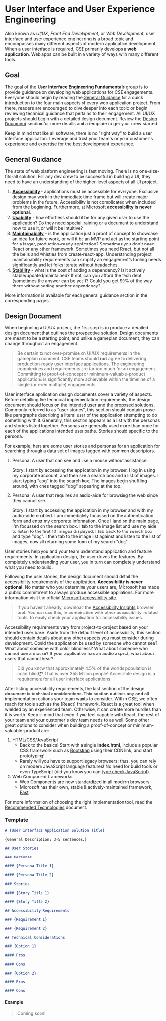 # User Interface and User Experience Engineering

Also known as _UI/UX_, _Front End Development_, or _Web Development_, user interface and user experience engineering is a broad topic and encompasses many different aspects of modern application development. When a user interface is required, CSE primarily develops a **web application**. Web apps can be built in a variety of ways with many different tools.

## Goal

The goal of the **User Interface Engineering Fundamentals** group is to provide guidance on developing web applications for CSE engagements. Everyone should begin by reading the [General Guidance](#general-guidance) for a quick introduction to the four main aspects of every web application project. From there, readers are encouraged to dive deeper into each topic or begin reviewing technical guidance that pertains to their engagement. All UI/UX projects should begin with a detailed design document. Review the [Design Document](#design-document) section for more details and a template to get your crew started.

Keep in mind that like all software, there is no "right way" to build a user interface application. Leverage and trust your team's or your customer's experience and expertise for the best development experience.

## General Guidance

The state of web platform engineering is fast moving. There is no one-size-fits-all solution. For any dev crew to be successful in building a UI, they need to have an understanding of the higher-level aspects of all UI project.

1. [**Accessibility**](./accessibility.md) - applications must be accessible for everyone. Exclusive design may work in the immediate time frame but will create major problems in the future. Accessibility is not complicated when included from the beginning. Furthermore, at Microsoft **accessibility is never optional**.
1. [**Usability**](./usability.md) - how effortless should it be for any given user to use the application? Do they need special training or a document to understand how to use it, or will it be intuitive?
1. [**Maintainability**](./maintainability.md) - is the application just a proof of concept to showcase an idea for future work, or will it be an MVP and act as the starting point for a larger, production-ready application? Sometimes you don't need React or any other framework. Sometimes you need React, but not all the bells and whistles from create-react-app. Understanding project maintainability requirements can simplify an engagement’s tooling needs significantly and let folks iterate without headaches.
1. [**Stability**](./stability.md) - what is the cost of adding a dependency? Is it actively stable/updated/maintained? If not, can you afford the tech debt (sometimes the answer can be yes!)? Could you get 90% of the way there without adding another dependency?

More information is available for each general guidance section in the corresponding pages.

## Design Document

When beginning a UI/UX project, the first step is to produce a detailed design document that outlines the prospective solution. Design documents are meant to be a starting point, and unlike a gameplan document, they can change throughout an engagement.

> Be certain to not over-promise on UI/UX requirements in the gameplan document. CSE teams should **not** agree to delivering production-ready user interface applications. The engineering complexities and requirements are far too much for an engagement. Committing to proof-of-concept or minimum-valuable-product applications is significantly more achievable within the timeline of a single (or even multiple) engagements.

User interface application design documents cover a variety of aspects. Before detailling the technical implementation requirements, the design document should focus on the intended user and the proposed solutions. Commonly referred to as "user stories", this section should contain prose-like paragraphs describing a literal user of the application attempting to do something with it. Generally, this section appears as a list with the personas and stories listed together. Personas are generally used more than once for each of the applications intended user paths. Stories should specific to the persona.

For example, here are some user stories and personas for an application for searching through a data set of images tagged with common descriptors.

1. Persona: A user that can see and use a mouse without assistance.

   Story: I start by accessing the application in my browser. I log in using my corporate account, and then see a search box and a list of images. I start typing "dog" into the search box. The images begin shuffling around, with ones tagged "dog" appearing at the top.

1. Persona: A user that requires an audio-aide for browsing the web since they cannot see.

   Story: I start by accessing the application in my browser and with my audio-aide enabled. I am immediately focussed on the authentication form and enter my corporate information. Once I land on the main page, I'm focussed on the search box. I tab to the image list and use my aide to listen to the first 10 images displayed. I tab back to the search box and type "dog". I then tab to the image list against and listen to the list of images, now all returning some form of my search "dog".

User stories help you and your team understand application and feature requirements. In application design, the user drives the features. By completely understanding your user, you in turn can completely understand what you need to build.

Following the user stories, the design document should detail the accessibility requirements of the application. **Accessibility is never optional**. No matter who you determine your users are, Microsoft has made a public commitment to always produce accessible appliations. For more information visit the official [Microsoft accessibility site](https://www.microsoft.com/en-us/accessibility).

> If you haven't already, download the [Accessibility Insights](https://accessibilityinsights.io/) browser tool. You can use this, in combination with other accessibility-related tools, to easily check your application for accessibility issues.

Accessibility requirements vary from project-to-project based on your intended user base. Aside from the default level of accessibility, this section should contain details about any other aspects you must consider during development. Could the application be used by someone who cannot see? What about someone with color blindness? What about someone who cannot use a mouse? If your application has an audio aspect, what about users that cannot hear?

> Did you know that approximately 4.5% of the worlds population is color blind[*](https://www.colorblindguide.com/post/colorblind-people-population-live-counter)? That is over 355 Million people! Accessible design is a requirement for all user interface applications.

After listing accessibility requirements, the last section of the design document is technical considerations. This section outlines any and all implementation options your team wants to consider. Within CSE, we often reach for tools such as the [React] framework. React is a great tool when wielded by an experienced team. Otherwise, it can create more hurdles than it is worth. Keep in mind that even if _you_ feel capable with React, the rest of your team and your customer's dev team needs to as well. Some other great options to consider when building a proof-of-concept or minimum-valuable-product are:

1. HTML/CSS/JavaScript
   - Back to the basics! Start with a single **index.html**, include a popular CSS framework such as [Bootstrap](https://getbootstrap.com/) using their CDN link, and start prototyping!
   - Rarely will you have to support legacy browsers; thus, you can rely on modern JavaScript language features! No need for build tools or even TypeScript (did you know you can [type check JavaScript](https://www.typescriptlang.org/docs/handbook/intro-to-js-ts.html)).
1. Web Component frameworks
   - Web Components are now standardized in all modern browsers
   - Microsoft has their own, stable & actively-maintained framework, [Fast](https://fast.design)

For more information of choosing the right implementation tool, read the [Recommended Technologies](./recommended-technologies.md) document.

### Template

```md
# {User Interface Application Solution Title}

{General Description; 3-5 sentences.}

## User Stories

### Personas

#### {Persona Title 1}

#### {Persona Title 2}

### Stories

#### {Story Title 1}

#### {Story Title 2}

## Accessibility Requirements

### {Requirement 1}

### {Requirement 2}

## Technical Considerations

### {Option 1}

#### Pros

#### Cons

### {Option 2}

#### Pros

#### Cons
```

#### Example

> Coming soon!
